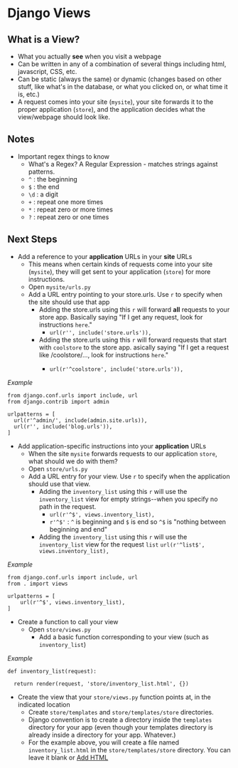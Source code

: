 # Django Views #

## What is a View? ##

- What you actually **see** when you visit a webpage
- Can be written in any of a combination of several things including html, javascript, CSS, etc.
- Can be static (always the same) or dynamic (changes based on other stuff, like what's in the database, or what you clicked on, or what time it is, etc.)
- A request comes into your site (`mysite`), your site forwards it to the proper application (`store`), and the application decides what the view/webpage should look like.

## Notes ##

- Important regex things to know
  - What's a Regex?  A Regular Expression - matches strings against patterns.
  - `^` : the beginning
  - `$` : the end
  - `\d` : a digit
  - `+` : repeat one more times
  - `*` : repeat zero or more times
  - `?` : repeat zero or one times

## Next Steps ##

- Add a reference to your **application** URLs in your **site** URLs
  - This means when certain kinds of requests come into your site (`mysite`), they will get sent to your application (`store`) for more instructions.
  - Open `mysite/urls.py`
  - Add a URL entry pointing to your store.urls.  Use `r` to specify when the site should use that app
    - Adding the store.urls using this `r` will forward **all** requests to your store app.  Basically saying "If I get any request, look for instructions `here`."
      - `url(r'', include('store.urls')),`
    - Adding the store.urls using this `r` will forward requests that start with `coolstore` to the store app. asically saying "If I get a request like <mywebsite>/coolstore/..., look for instructions `here`."
      - `url(r'^coolstore', include('store.urls')),`

*Example*

    from django.conf.urls import include, url
    from django.contrib import admin
    
    urlpatterns = [
      url(r'^admin/', include(admin.site.urls)),
      url(r'', include('blog.urls')),
    ]
    
- Add application-specific instructions into your **application** URLs
  - When the site `mysite` forwards requests to our application `store`, what should we do with them?
  - Open `store/urls.py`
  - Add a URL entry for your view.  Use `r` to specify when the application should use that view.
    - Adding the `inventory_list` using this `r` will use the `inventory_list` view for empty strings--when you specify no path in the request.
      - `url(r'^$', views.inventory_list),`
      - `r'^$'` : `^` is beginning and `$` is end so `^$` is "nothing between beginning and end"
    - Adding the `inventory_list` using this `r` will use the `inventory_list` view for the request `list`
       `url(r'^list$', views.inventory_list),`

*Example*

    from django.conf.urls import include, url
    from . import views
    
    urlpatterns = [
        url(r'^$', views.inventory_list),
    ]

- Create a function to call your view
  - Open `store/views.py`
    - Add a basic function corresponding to your view (such as `inventory_list`)

*Example*

    def inventory_list(request):
    
      return render(request, 'store/inventory_list.html', {})
      
- Create the view that your `store/views.py` function points at, in the indicated location
  - Create `store/templates` and `store/templates/store` directories. 
  - Django convention is to create a directory inside the `templates` directory for your app (even though your templates directory is already inside a directory for your app.  Whatever.)
  - For the example above, you will create a file named `inventory_list.html` in the `store/templates/store` directory.  You can leave it blank or [Add HTML](html/README.md)
